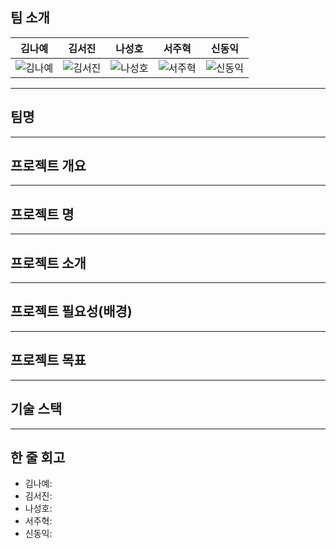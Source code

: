 ## 팀 소개
| **김나예** | **김서진** | **나성호** | **서주혁** | **신동익** |
|:----------:|:----------:|:----------:|:----------:|:----------:|
| ![김나예](https://github.com/user-attachments/assets/2844c125-2962-4f05-9a92-cb7743a52efb) | ![김서진](https://www.google.com/url?sa=i&url=https%3A%2F%2Fwww.tiktok.com%2Fdiscover%2F%25EB%25B6%2580%25EB%25A6%25AC%25EB%25B6%2580%25EB%25A6%25AC-%25EC%2599%2595%25EA%25B5%25AD%25EC%259D%2598-%25EB%25B3%25B4%25EB%25AC%25BC&psig=AOvVaw1mQ2gXU65Vkl-zB6w8wQTI&ust=1734421001300000&source=images&cd=vfe&opi=89978449&ved=0CBQQjRxqFwoTCLCju-_jq4oDFQAAAAAdAAAAABA2) | ![나성호](이미지링크3) | ![서주혁](이미지링크4) | ![신동익](이미지링크4) |

---

## 팀명

---

## 프로젝트 개요

---

## 프로젝트 명

---

## 프로젝트 소개

---

## 프로젝트 필요성(배경)

---

## 프로젝트 목표

---

## 기술 스택

---

## 한 줄 회고
- 김나예:
- 김서진:
- 나성호:
- 서주혁:
- 신동익:
